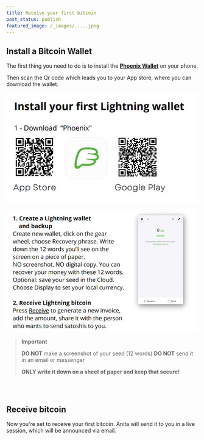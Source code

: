 ```yaml
---
title: Receive your first bitcoin
post_status: publish
featured_image: /_images/.....jpeg
---
```


## Install a Bitcoin Wallet

The first thing you need to do is to install the [**Phoenix Wallet**](https://phoenix.acinq.co/) on your phone.

Then scan the Qr code which leads you to your App store, where you can download the wallet.

![Scan the QR code to download the app](_images/Phoenix-qr-codes-1.jpeg)

![Open the app and follow instructions](_images/Phoenix-Install-Receive-1.jpeg)

<blockquote class="imp">
<i class="mpcs-quiz-icon"></i> <strong>Important</strong>

<strong>DO NOT</strong> make a screenshot of your seed (12 words)
<strong>DO NOT</strong> send it in an email or messenger

<strong>ONLY write it down on a sheet of paper and keep that secure!</strong>

</blockquote>

<br><br>
## Receive bitcoin

Now you're set to receive your first bitcoin. Anita will send it to you in a live session, which will be announced via email.

